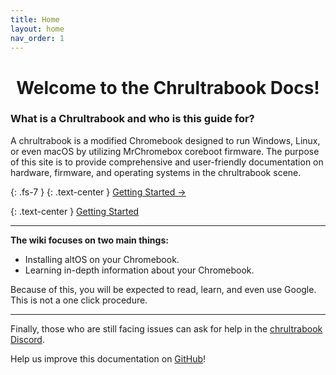 ```yaml
---
title: Home
layout: home
nav_order: 1
---
```


<h1><div align="center">Welcome to the Chrultrabook Docs!</div></h1>

### What is a Chrultrabook and who is this guide for?

A chrultrabook is a modified Chromebook designed to run Windows, Linux, or even macOS by utilizing MrChromebox coreboot firmware. The purpose of this site is to provide comprehensive and user-friendly documentation on hardware, firmware, and operating systems in the chrultrabook scene.

{: .fs-7 }
{: .text-center }
[Getting Started →](docs/getting-started.html)


{: .text-center }
<a href="docs/getting-started.html" class="btn">Getting Started</a> </span></p><p><span class="fs-3">


--------------------------------------

**The wiki focuses on two main things:**

*   Installing altOS on your Chromebook.
*   Learning in-depth information about your Chromebook.

Because of this, you will be expected to read, learn, and even use Google. This is not a one click procedure.

--------------------------------------

Finally, those who are still facing issues can ask for help in the [chrultrabook Discord](https://discord.com/invite/tkPTk5w).

Help us improve this documentation on [GitHub](https://github.com/chrultrabook/docs/)!
